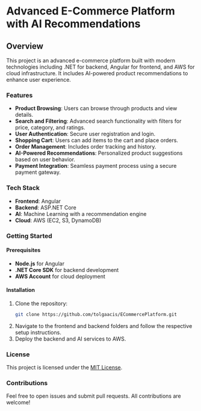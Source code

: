 # Advanced E-Commerce Platform with AI Recommendations

## Overview
This project is an advanced e-commerce platform built with modern technologies including .NET for backend, Angular for frontend, and AWS for cloud infrastructure. It includes AI-powered product recommendations to enhance user experience.

### Features
- **Product Browsing**: Users can browse through products and view details.
- **Search and Filtering**: Advanced search functionality with filters for price, category, and ratings.
- **User Authentication**: Secure user registration and login.
- **Shopping Cart**: Users can add items to the cart and place orders.
- **Order Management**: Includes order tracking and history.
- **AI-Powered Recommendations**: Personalized product suggestions based on user behavior.
- **Payment Integration**: Seamless payment process using a secure payment gateway.

### Tech Stack
- **Frontend**: Angular
- **Backend**: ASP.NET Core
- **AI**: Machine Learning with a recommendation engine
- **Cloud**: AWS (EC2, S3, DynamoDB)

### Getting Started
#### Prerequisites
- **Node.js** for Angular
- **.NET Core SDK** for backend development
- **AWS Account** for cloud deployment

#### Installation
1. Clone the repository:
    ```bash
    git clone https://github.com/tolgaacis/ECommercePlatform.git
    ```
2. Navigate to the frontend and backend folders and follow the respective setup instructions.
3. Deploy the backend and AI services to AWS.

### License
This project is licensed under the [MIT License](LICENSE).

### Contributions
Feel free to open issues and submit pull requests. All contributions are welcome!
